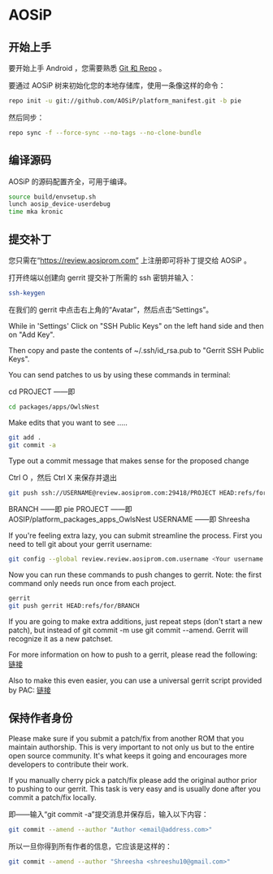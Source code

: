AOSiP
===========

开始上手
---------------

要开始上手 Android ，您需要熟悉 [Git 和 Repo](http://source.android.com/source/using-repo.html) 。

要通过 AOSiP 树来初始化您的本地存储库，使用一条像这样的命令：

```bash
repo init -u git://github.com/AOSiP/platform_manifest.git -b pie
```
然后同步：
```bash
repo sync -f --force-sync --no-tags --no-clone-bundle
```

编译源码
---------------

AOSiP 的源码配置齐全，可用于编译。

```bash
source build/envsetup.sh
lunch aosip_device-userdebug
time mka kronic
```

## 提交补丁 ##

您只需在“https://review.aosiprom.com” 上注册即可将补丁提交给 AOSiP 。

打开终端以创建向 gerrit 提交补丁所需的 ssh 密钥并输入：

```bash
ssh-keygen
```

在我们的 gerrit 中点击右上角的“Avatar”，然后点击“Settings”。

While in 'Settings' Click on "SSH Public Keys" on the left hand side and then on "Add Key".

Then copy and paste the contents of ~/.ssh/id_rsa.pub to "Gerrit SSH Public Keys".

You can send patches to us by using these commands in terminal:

cd PROJECT ——即
```bash
cd packages/apps/OwlsNest
```
Make edits that you want to see .....
```bash
git add .
git commit -a
```
Type out a commit message that makes sense for the proposed change

Ctrl O ，然后 Ctrl X 来保存并退出

```bash
git push ssh://USERNAME@review.aosiprom.com:29418/PROJECT HEAD:refs/for/BRANCH
```
BRANCH ——即 pie
PROJECT ——即 AOSIP/platform_packages_apps_OwlsNest
USERNAME ——即 Shreesha

If you're feeling extra lazy, you can submit streamline the process.  First you need to tell git about your gerrit username:
```bash
git config --global review.review.aosiprom.com.username <Your username registered at AOSiP gerrit>
```

Now you can run these commands to push changes to gerrit. Note: the first command only needs run once from each project.
```bash
gerrit
git push gerrit HEAD:refs/for/BRANCH
```

If you are going to make extra additions, just repeat steps (don't start a new patch), but instead of git commit -m
use git commit --amend. Gerrit will recognize it as a new patchset.

For more information on how to push to a gerrit, please read the
following: [链接](https://wiki.mahara.org/wiki/Developer_Area/Contributing_Code)

Also to make this even easier, you can use a universal gerrit script provided by PAC:
[链接](https://forum.xda-developers.com/showthread.php?t=2530388)

## 保持作者身份 ##
Please make sure if you submit a patch/fix from another ROM that you maintain authorship.
This is very important to not only us but to the entire open source community. It's what keeps it going and encourages more developers to 
contribute their work.

If you manually cherry pick a patch/fix please add the original author prior to pushing to our gerrit.
This task is very easy and is usually done after you commit a patch/fix locally.

即——输入“git commit -a”提交消息并保存后，输入以下内容：

```bash
git commit --amend --author "Author <email@address.com>"
```

所以一旦你得到所有作者的信息，它应该是这样的：

```bash
git commit --amend --author "Shreesha <shreeshu10@gmail.com>"
```

